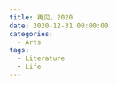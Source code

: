 ```yaml
---
title: 再见，2020
date: 2020-12-31 00:00:00
categories:
  - Arts
tags:
  - Literature
  - Life
---
```


<!--
转眼就到了 2020 年的最后一天。

真是令人难以置信，2019 年最后一天的情景明明还历历在目：结束了秋季实习的我正忙于收拾行李，准备在 2020 年第一天的一大早从 Markham 赶往滑铁卢，匆匆忙忙地迎接下一个授课学期。对于大多数人而言，2020 年好像就是如此悄无声息地流逝了过去 —— 病毒蔓延，全国封锁，居家隔离 —— 2020 年伊始的那些波澜壮阔的宏图大志与美好愿望就这么被埋葬在了这场洪流下面。但你倘若让我将 2020 年所经历的事情从头到尾讲述一遍，我大概会按照时间轴草草整理一下，然后娓娓道来地，直到把这十二个月经历的沿途风光讲完。2020 年的疫情必然是每个人回忆录中跳不开的一个关键词。一言蔽之，我还蛮幸运的：在年初国内疫情爆发的时候，我远在加拿大；等到十一月海外各个国家的疫情出现反弹的时候，我又及时地回到了祖国的怀抱。除了为了一纸核酸证明东奔西走，以及几个月白白浪费的房租以外，疫情带给我的困扰其实也不过如此。

我试图将经历的一切塞进一篇文章中，然而无论从主观的执行力还是从客观的可行性来看，都会是不小的挑战。有太多的事情，在文章中写明不免有些矫揉造作，留它们堆积在记忆里又心有不甘。一个折衷的办法便是以抽象晦涩的语言记录下来，辅佐手机里的照片以及其他文件帮助自己日后回忆 —— 这样一来，便曲径通幽，既在一定程度上对外界隐匿了内心的神秘宫殿，又不至于令自己完全遗忘去往这些地方的路。

TODO：成语，排比；李健，五月天，《挪威的森林》，《围城》，原声带专辑，动漫
缘分真的存在。从唯物主义的角度来看，缘分本身只不过是无数次错过之后的偶然重逢。这并不局限于人与人之间，人与事物的相遇也同样被缘分左右着。或是一本书，或是一首歌，或是一处风景，或是一段经历...在寻求自我的征途上，它们有如一处处路标，默默等待你经过那里，坚定你心中的方向；即使是当初的匆匆一瞥，迷失方向的时刻，你也一定会想起它们指示的地方，会心一笑，勇往直前。+ 2020 年夏天的元素 + ++++++++++ 如果说 2020 年头四个月带给我的是霉头与恶意，那么往后的这几个月大概就是凛冽寒冬后的稳重与从容。人的改变与成长的历程不外乎如此：体验过分身乏术，方知现实的无可奈何；承受过明枪暗箭，方知人心不古。独立生活以来，不得不同形形色色的人打交道渐渐摸索清楚了一种八面玲珑的为人处世之方针策略。

阅历如同江河，注入内心的海洋。日积月累，风雨雷电也难以掀起惊涛骇浪，它只是存在于那里，欣赏着青山红日、秋月春风。容得了苦难，装得下温柔；再不会欣喜若狂，亦难以深陷悲伤。

总而言之，于我而言，2020 是韬光养晦，自我追寻的一年。在心中的那片宁静之地，五彩斑斓的落叶随着时间的流逝慢慢堆积在那里，任凭外界的狂风骤雨，我自岿然不动，静静地感受着流年将一切分解，化为心中山河间飘散的一缕清香，待到来日细嗅，仍不忘：春日繁花、秋日凄雨、冬日暖阳。 -->
